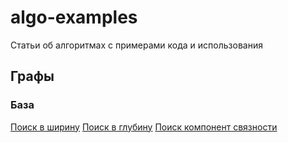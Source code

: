 # algo-examples
Статьи об алгоритмах с примерами кода и использования

## Графы

### База
[Поиск в ширину](graph/bfs.md)
[Поиск в глубину](graph/dfs.md)
[Поиск компонент связности](graph/cc.md)
